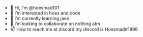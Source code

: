 - 👋 Hi, I’m @hoesmad101
- 👀 I’m interested in hoes and code
- 🌱 I’m currently learning java
- 💞️ I’m looking to collaborate on nothing atm 
- 📫 How to reach me at discord my discord is Hoesmad#1896

